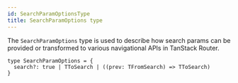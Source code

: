 ```yaml
---
id: SearchParamOptionsType
title: SearchParamOptions type
---
```


The `SearchParamOptions` type is used to describe how search params can be provided or transformed to various navigational APIs in TanStack Router.

```tsx
type SearchParamOptions = {
  search?: true | TToSearch | ((prev: TFromSearch) => TToSearch)
}
```
